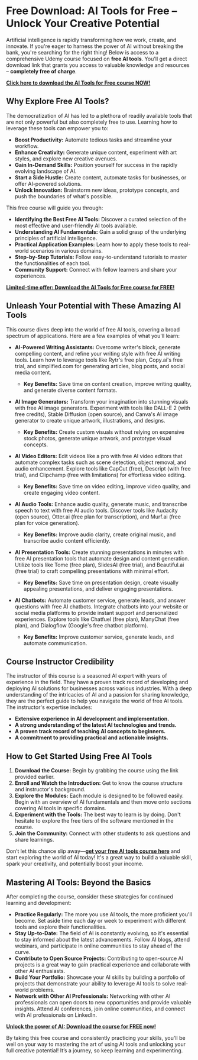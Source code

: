 # Free Download: AI Tools for Free – Unlock Your Creative Potential

Artificial intelligence is rapidly transforming how we work, create, and innovate. If you're eager to harness the power of AI without breaking the bank, you're searching for the right thing! Below is access to a comprehensive Udemy course focused on **free AI tools**. You'll get a direct download link that grants you access to valuable knowledge and resources – **completely free of charge**.

[**Click here to download the AI Tools for Free course NOW!**](https://udemywork.com/ai-tools-for-free)

## Why Explore Free AI Tools?

The democratization of AI has led to a plethora of readily available tools that are not only powerful but also completely free to use. Learning how to leverage these tools can empower you to:

*   **Boost Productivity:** Automate tedious tasks and streamline your workflow.
*   **Enhance Creativity:** Generate unique content, experiment with art styles, and explore new creative avenues.
*   **Gain In-Demand Skills:** Position yourself for success in the rapidly evolving landscape of AI.
*   **Start a Side Hustle:** Create content, automate tasks for businesses, or offer AI-powered solutions.
*   **Unlock Innovation:** Brainstorm new ideas, prototype concepts, and push the boundaries of what's possible.

This free course will guide you through:

*   **Identifying the Best Free AI Tools:** Discover a curated selection of the most effective and user-friendly AI tools available.
*   **Understanding AI Fundamentals:** Gain a solid grasp of the underlying principles of artificial intelligence.
*   **Practical Application Examples:** Learn how to apply these tools to real-world scenarios in various domains.
*   **Step-by-Step Tutorials:** Follow easy-to-understand tutorials to master the functionalities of each tool.
*   **Community Support:** Connect with fellow learners and share your experiences.

[**Limited-time offer: Download the AI Tools for Free course for FREE!**](https://udemywork.com/ai-tools-for-free)

## Unleash Your Potential with These Amazing AI Tools

This course dives deep into the world of free AI tools, covering a broad spectrum of applications. Here are a few examples of what you'll learn:

*   **AI-Powered Writing Assistants:** Overcome writer's block, generate compelling content, and refine your writing style with free AI writing tools. Learn how to leverage tools like Rytr's free plan, Copy.ai's free trial, and simplified.com for generating articles, blog posts, and social media content.

    *   **Key Benefits:** Save time on content creation, improve writing quality, and generate diverse content formats.

*   **AI Image Generators:** Transform your imagination into stunning visuals with free AI image generators. Experiment with tools like DALL-E 2 (with free credits), Stable Diffusion (open source), and Canva's AI image generator to create unique artwork, illustrations, and designs.

    *   **Key Benefits:** Create custom visuals without relying on expensive stock photos, generate unique artwork, and prototype visual concepts.

*   **AI Video Editors:** Edit videos like a pro with free AI video editors that automate complex tasks such as scene detection, object removal, and audio enhancement. Explore tools like CapCut (free), Descript (with free trial), and Clipchamp (free with limitations) for effortless video editing.

    *   **Key Benefits:** Save time on video editing, improve video quality, and create engaging video content.

*   **AI Audio Tools:** Enhance audio quality, generate music, and transcribe speech to text with free AI audio tools. Discover tools like Audacity (open source), Otter.ai (free plan for transcription), and Murf.ai (free plan for voice generation).

    *   **Key Benefits:** Improve audio clarity, create original music, and transcribe audio content efficiently.

*   **AI Presentation Tools:** Create stunning presentations in minutes with free AI presentation tools that automate design and content generation. Utilize tools like Tome (free plan), SlidesAI (free trial), and Beautiful.ai (free trial) to craft compelling presentations with minimal effort.

    *   **Key Benefits:** Save time on presentation design, create visually appealing presentations, and deliver engaging presentations.

*   **AI Chatbots:** Automate customer service, generate leads, and answer questions with free AI chatbots. Integrate chatbots into your website or social media platforms to provide instant support and personalized experiences. Explore tools like Chatfuel (free plan), ManyChat (free plan), and Dialogflow (Google's free chatbot platform).

    *   **Key Benefits:** Improve customer service, generate leads, and automate communication.

## Course Instructor Credibility

The instructor of this course is a seasoned AI expert with years of experience in the field. They have a proven track record of developing and deploying AI solutions for businesses across various industries. With a deep understanding of the intricacies of AI and a passion for sharing knowledge, they are the perfect guide to help you navigate the world of free AI tools. The instructor's expertise includes:

*   **Extensive experience in AI development and implementation.**
*   **A strong understanding of the latest AI technologies and trends.**
*   **A proven track record of teaching AI concepts to beginners.**
*   **A commitment to providing practical and actionable insights.**

## How to Get Started Using Free AI Tools

1.  **Download the Course:** Begin by grabbing the course using the link provided earlier.
2.  **Enroll and Watch the Introduction:** Get to know the course structure and instructor's background.
3.  **Explore the Modules:** Each module is designed to be followed easily. Begin with an overview of AI fundamentals and then move onto sections covering AI tools in specific domains.
4.  **Experiment with the Tools:** The best way to learn is by doing. Don't hesitate to explore the free tiers of the software mentioned in the course.
5.  **Join the Community:** Connect with other students to ask questions and share learnings.

Don’t let this chance slip away—**[get your free AI tools course here](https://udemywork.com/ai-tools-for-free)** and start exploring the world of AI today! It's a great way to build a valuable skill, spark your creativity, and potentially boost your income.

## Mastering AI Tools: Beyond the Basics

After completing the course, consider these strategies for continued learning and development:

*   **Practice Regularly:** The more you use AI tools, the more proficient you'll become. Set aside time each day or week to experiment with different tools and explore their functionalities.
*   **Stay Up-to-Date:** The field of AI is constantly evolving, so it's essential to stay informed about the latest advancements. Follow AI blogs, attend webinars, and participate in online communities to stay ahead of the curve.
*   **Contribute to Open Source Projects:** Contributing to open-source AI projects is a great way to gain practical experience and collaborate with other AI enthusiasts.
*   **Build Your Portfolio:** Showcase your AI skills by building a portfolio of projects that demonstrate your ability to leverage AI tools to solve real-world problems.
*   **Network with Other AI Professionals:** Networking with other AI professionals can open doors to new opportunities and provide valuable insights. Attend AI conferences, join online communities, and connect with AI professionals on LinkedIn.

[**Unlock the power of AI: Download the course for FREE now!**](https://udemywork.com/ai-tools-for-free)

By taking this free course and consistently practicing your skills, you'll be well on your way to mastering the art of using AI tools and unlocking your full creative potential! It’s a journey, so keep learning and experimenting.
